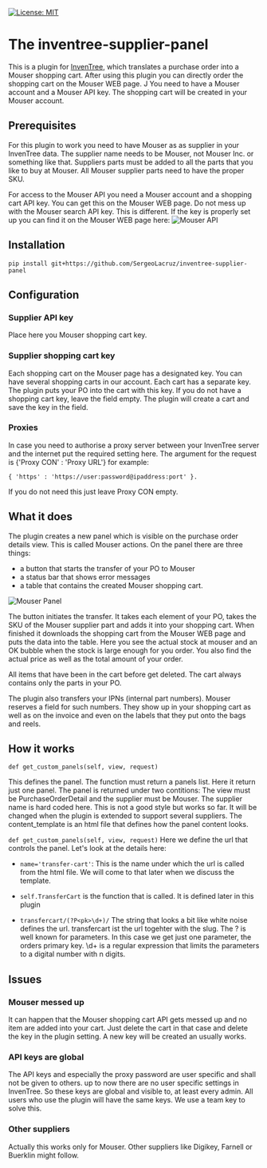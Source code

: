 [![License: MIT](https://img.shields.io/badge/License-MIT-yellow.svg)](https://opensource.org/licenses/MIT)

# The inventree-supplier-panel

This is a plugin for [InvenTree](https://inventree.org), which translates a purchase order
into a Mouser shopping cart. After using this plugin you can directly order the shopping
cart on the Mouser WEB page. J You need to have a Mouser account  and a Mouser API key. 
The shopping cart will be created in your Mouser account.

## Prerequisites

For this plugin to work you need to have Mouser as as supplier in your InvenTree data.
The supplier name needs to be Mouser, not Mouser Inc. or something like that. Suppliers
parts must be added to all the parts that you like to buy at Mouser. All Mouser supplier
parts need to have the proper SKU. 

For access to the Mouser API you need a Mouser account and a shopping cart API key. 
You can get this on the Mouser WEB page. Do not mess up with the Mouser search API
key. This is different. If the key is properly set up you can find it on the Mouser 
WEB page here:
![Mouser API](https://github.com/SergeoLacruz/inventree-supplier-panel/blob/master/pictures/mouser_api.png)

## Installation

```
pip install git+https://github.com/SergeoLacruz/inventree-supplier-panel
```

## Configuration 
### Supplier API key
Place here you Mouser shopping cart key. 

### Supplier shopping cart key
Each shopping cart on the Mouser page has a designated key. You can have several shopping carts 
in our account. Each cart has a separate key. The plugin puts your PO into the cart with this key.
If you do not have a shopping cart key, leave the field empty. The plugin will create a cart
and save the key in the field. 

### Proxies
In case you need to authorise a proxy server between your InvenTree server and the internet
put the required setting here. The argument for the request is {'Proxy CON' : 'Proxy URL'} for
example: 

```{ 'https' : 'https://user:password@ipaddress:port' }.```

If you do not need this just leave Proxy CON empty. 

## What it does

The plugin creates a new panel which is visible on the purchase order details view. 
This is called Mouser actions. On the panel there are three things: 

- a button that starts the transfer of your PO to Mouser
- a status bar that shows error messages
- a table that contains the created Mouser shopping cart. 

![Mouser Panel](https://github.com/SergeoLacruz/inventree-supplier-panel/blob/master/pictures/mouser_panel.png)

The button initiates the transfer. It takes each element of your PO, takes the SKU of
the Mouser supplier part and adds it into your shopping cart. When finished it downloads
the shopping cart from the Mouser WEB page and puts the data into the table. Here you see
the actual stock at mouser and an OK bubble when the stock is large enough for you order. 
You also find the actual price as well as the total amount of your order. 

All items that have been in the cart before get deleted. The cart always contains only the parts
in your PO. 

The plugin also transfers your IPNs (internal part numbers). Mouser reserves a field 
for such numbers. They show up in your shopping cart as well as on the invoice and even
on the labels that they put onto the bags and reels. 

## How it works

``` def get_custom_panels(self, view, request) ```

This defines the panel. The function must return a panels list. Here it return just one 
panel. The panel is returned under two contitions: The view must be PurchaseOrderDetail 
and the supplier must be Mouser. The supplier name is hard coded here. This is not a good style
but works so far. It will be changed when the plugin is extended to support several suppliers.
The content_template is an html file that defines how the panel content looks. 

``` def get_custom_panels(self, view, request) ```
Here we define the url that controls the panel. Let's look at the details here:

- ```name='transfer-cart'```: This is the name under which the url is called from the html file. We will
come to that later when we discuss the template.

- ```self.TransferCart``` is the function that is called. It is defined later in this plugin

- ```transfercart/(?P<pk>\d+)/``` The string that looks a bit like white noise defines the url. transfercart
ist the url togehter with the slug. The ? is well known for parameters. In this case we get just one 
parameter, the orders primary key. \d+ is a regular expression that limits the parameters to a digital
number with n digits. 

## Issues
### Mouser messed up
It can happen that the Mouser shopping cart API gets messed up and no item are added into
your cart. Just delete the cart in that case and delete the key in the plugin setting.
A new key will be created an usually works. 

### API keys are global
The API keys and especially the proxy password are user specific and shall not be given to 
others. up to now there are no user specific settings in InvenTree. So these keys are global
and visible to, at least every admin. All users who use the plugin will have the same
keys. We use a team key to solve this.

### Other suppliers
Actually this works only for Mouser. Other suppliers like Digikey, Farnell or Buerklin
might follow. 

